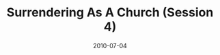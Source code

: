 ---
title: "Surrendering As A Church (Session 4)"
speaker: "David Kang"
date: "2010-07-04"
sermonUrl: "//35.190.93.184/sermons/20100704_evening_message_the_church_haggai_1.mp3"
---